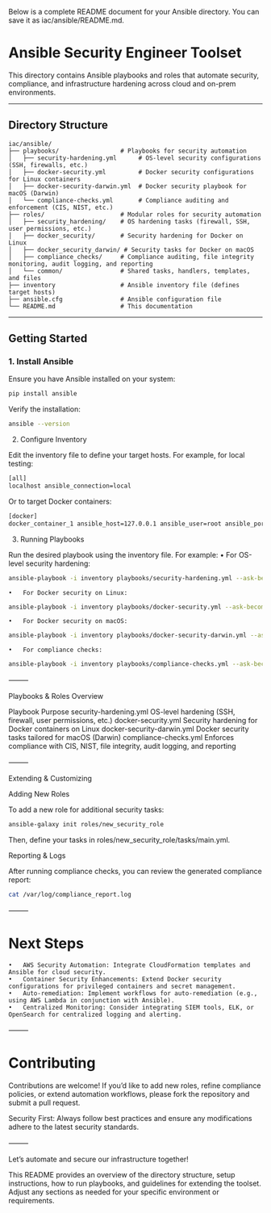 Below is a complete README document for your Ansible directory. You can save it as iac/ansible/README.md.

# Ansible Security Engineer Toolset

This directory contains Ansible playbooks and roles that automate security, compliance, and infrastructure hardening across cloud and on-prem environments.

---

## Directory Structure
```
iac/ansible/
├── playbooks/                 # Playbooks for security automation
│   ├── security-hardening.yml      # OS-level security configurations (SSH, firewalls, etc.)
│   ├── docker-security.yml         # Docker security configurations for Linux containers
│   ├── docker-security-darwin.yml  # Docker security playbook for macOS (Darwin)
│   └── compliance-checks.yml       # Compliance auditing and enforcement (CIS, NIST, etc.)
├── roles/                     # Modular roles for security automation
│   ├── security_hardening/    # OS hardening tasks (firewall, SSH, user permissions, etc.)
│   ├── docker_security/       # Security hardening for Docker on Linux
│   ├── docker_security_darwin/ # Security tasks for Docker on macOS
│   ├── compliance_checks/     # Compliance auditing, file integrity monitoring, audit logging, and reporting
│   └── common/                # Shared tasks, handlers, templates, and files
├── inventory                  # Ansible inventory file (defines target hosts)
├── ansible.cfg                # Ansible configuration file
└── README.md                  # This documentation
```
---

## Getting Started

### 1. Install Ansible
Ensure you have Ansible installed on your system:
```bash
pip install ansible
```

Verify the installation:

```bash
ansible --version
```

2. Configure Inventory

Edit the inventory file to define your target hosts. For example, for local testing:

```bash
[all]
localhost ansible_connection=local
```

Or to target Docker containers:

```bash
[docker]
docker_container_1 ansible_host=127.0.0.1 ansible_user=root ansible_port=2222 ansible_python_interpreter=/usr/bin/python3
```

3. Running Playbooks

Run the desired playbook using the inventory file. For example:
	•	For OS-level security hardening:
```bash
ansible-playbook -i inventory playbooks/security-hardening.yml --ask-become-pass
```

	•	For Docker security on Linux:

```bash
ansible-playbook -i inventory playbooks/docker-security.yml --ask-become-pass
```

	•	For Docker security on macOS:

```bash
ansible-playbook -i inventory playbooks/docker-security-darwin.yml --ask-become-pass
```

	•	For compliance checks:

```bash
ansible-playbook -i inventory playbooks/compliance-checks.yml --ask-become-pass
```


⸻

Playbooks & Roles Overview

Playbook	Purpose
security-hardening.yml	OS-level hardening (SSH, firewall, user permissions, etc.)
docker-security.yml	Security hardening for Docker containers on Linux
docker-security-darwin.yml	Docker security tasks tailored for macOS (Darwin)
compliance-checks.yml	Enforces compliance with CIS, NIST, file integrity, audit logging, and reporting



⸻

Extending & Customizing

Adding New Roles

To add a new role for additional security tasks:

```bash
ansible-galaxy init roles/new_security_role
```
Then, define your tasks in roles/new_security_role/tasks/main.yml.

Reporting & Logs

After running compliance checks, you can review the generated compliance report:

```bash
cat /var/log/compliance_report.log
```

⸻

# Next Steps
	•	AWS Security Automation: Integrate CloudFormation templates and Ansible for cloud security.
	•	Container Security Enhancements: Extend Docker security configurations for privileged containers and secret management.
	•	Auto-remediation: Implement workflows for auto-remediation (e.g., using AWS Lambda in conjunction with Ansible).
	•	Centralized Monitoring: Consider integrating SIEM tools, ELK, or OpenSearch for centralized logging and alerting.

⸻

# Contributing

Contributions are welcome! If you’d like to add new roles, refine compliance policies, or extend automation workflows, please fork the repository and submit a pull request.

Security First: Always follow best practices and ensure any modifications adhere to the latest security standards.

⸻

Let’s automate and secure our infrastructure together!

This README provides an overview of the directory structure, setup instructions, how to run playbooks, and guidelines for extending the toolset. Adjust any sections as needed for your specific environment or requirements.